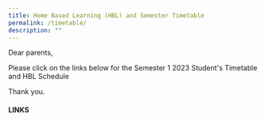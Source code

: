 ```yaml
---
title: Home Based Learning (HBL) and Semester Timetable
permalink: /timetable/
description: ""
---
```

Dear parents,

Please click on the links below for the Semester 1 2023 Student's Timetable and HBL Schedule

Thank you.

#### **LINKS**

